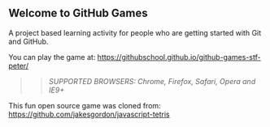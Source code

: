 ## Welcome to GitHub Games

A project based learning activity for people who are getting started with Git and GitHub.

You can play the game at: https://githubschool.github.io/github-games-stf-peter/

>> _*SUPPORTED BROWSERS*: Chrome, Firefox, Safari, Opera and IE9+_

This fun open source game was cloned from: https://github.com/jakesgordon/javascript-tetris
